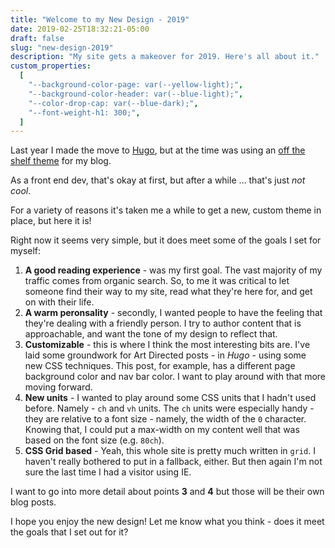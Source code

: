 ```yaml
---
title: "Welcome to my New Design - 2019"
date: 2019-02-25T18:32:21-05:00
draft: false
slug: "new-design-2019"
description: "My site gets a makeover for 2019. Here's all about it."
custom_properties:
  [
    "--background-color-page: var(--yellow-light);",
    "--background-color-header: var(--blue-light);",
    "--color-drop-cap: var(--blue-dark);",
    "--font-weight-h1: 300;",
  ]
---
```


Last year I made the move to [Hugo](/moving-to-hugo/), but at the time was using an [off the shelf theme](https://github.com/digitalcraftsman/hugo-steam-theme) for my blog.

As a front end dev, that's okay at first, but after a while … that's just _not cool_.

For a variety of reasons it's taken me a while to get a new, custom theme in place, but here it is!

Right now it seems very simple, but it does meet some of the goals I set for myself:

1. **A good reading experience** - was my first goal. The vast majority of my traffic comes from organic search. So, to me it was critical to let someone find their way to my site, read what they're here for, and get on with their life.
2. **A warm peronsality** - secondly, I wanted people to have the feeling that they're dealing with a friendly person. I try to author content that is approachable, and want the tone of my design to reflect that.
3. **Customizable** - this is where I think the most interesting bits are. I've laid some groundwork for Art Directed posts - in _Hugo_ - using some new CSS techniques. This post, for example, has a different page background color and nav bar color. I want to play around with that more moving forward.
4. **New units** - I wanted to play around some CSS units that I hadn't used before. Namely - `ch` and `vh` units. The `ch` units were especially handy - they are relative to a font size - namely, the width of the `0` character. Knowing that, I could put a max-width on my content well that was based on the font size (e.g. `80ch`).
5. **CSS Grid based** - Yeah, this whole site is pretty much written in `grid`. I haven't really bothered to put in a fallback, either. But then again I'm not sure the last time I had a visitor using IE.

I want to go into more detail about points **3** and **4** but those will be their own blog posts.

I hope you enjoy the new design! Let me know what you think - does it meet the goals that I set out for it?

